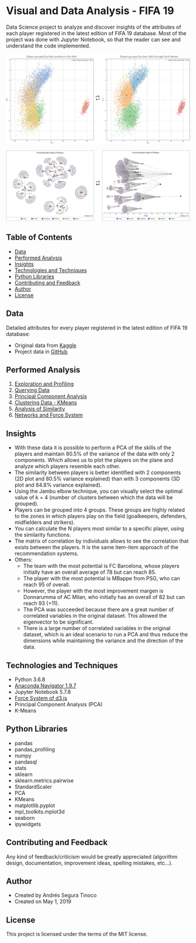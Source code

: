 # Visual and Data Analysis - FIFA 19
Data Science project to analyze and discover insights of the attributes of each player registered in the latest edition of FIFA 19 database. Most of the project was done with Jupyter Notebook, so that the reader can see and understand the code implemented.

![PCA Plot](https://raw.githubusercontent.com/ansegura7/DataScience_FIFA19Data/master/images/pca-results.jpg)

![PCA Network](https://raw.githubusercontent.com/ansegura7/DataScience_FIFA19Data/master/images/force-directed-graph.jpg)

## Table of Contents
* [Data](#Data)
* [Performed Analysis](#Performed-Analysis)
* [Insights](#Insights)
* [Technologies and Techniques](#Technologies-and-Techniques)
* [Python Libraries](#Python-Libraries)
* [Contributing and Feedback](#Contributing-and-Feedback)
* [Author](#Author)
* [License](#License)

## Data
Detailed attributes for every player registered in the latest edition of FIFA 19 database:
- Original data from <a href="https://www.kaggle.com/karangadiya/fifa19" target="_blank" >Kaggle</a>
- Project data in <a href="https://github.com/ansegura7/DataScience_FIFA19Data/tree/master/data" target="_blank" >GitHub</a>

## Performed Analysis
1. <a href="https://ansegura7.github.io/DataScience_FIFA19Data/pages/InitialExploration.html" >Exploration and Profiling</a>
2. <a href="https://ansegura7.github.io/DataScience_FIFA19Data/pages/QueryingData.html" >Querying Data</a>
3. <a href="https://ansegura7.github.io/DataScience_FIFA19Data/pages/PrincipalComponentAnalysis.html" >Principal Component Analysis</a>
4. <a href="https://ansegura7.github.io/DataScience_FIFA19Data/pages/ClusteringData.html" >Clustering Data - KMeans</a>
5. <a href="https://ansegura7.github.io/DataScience_FIFA19Data/pages/SimilarityFunctions.html" >Analysis of Similarity</a>
6. <a href="https://ansegura7.github.io/DataScience_FIFA19Data/pages/ForceSystem.html" >Networks and Force System</a>

## Insights
- With these data it is possible to perform a PCA of the skills of the players and maintain 80.5% of the variance of the data with only 2 components. Which allows us to plot the players on the plane and analyze which players resemble each other.
- The similarity between players is better identified with 2 components (2D plot and 80.5% variance explained) than with 3 components (3D plot and 84.8% variance explained).
- Using the Jambu elbow technique, you can visually select the optimal value of k = 4 (number of clusters between which the data will be grouped).
- Players can be grouped into 4 groups. These groups are highly related to the zones in which players play on the field (goalkeepers, defenders, midfielders and strikers).
- You can calculate the N players most similar to a specific player, using the similarity functions.
- The matrix of correlation by individuals allows to see the correlation that exists between the players. It is the same item-item approach of the recommendation systems.
- Others:
    - The team with the most potential is FC Barcelona, whose players initially have an overall average of 78 but can reach 85.
    - The player with the most potential is MBappe from PSG, who can reach 95 of overall.
    - However, the player with the most improvement margen is Donnarumma of AC Milan, who initially has an overall of 82 but can reach 93 (+11).
	- The PCA was succeeded because there are a great number of correlated variables in the original dataset. This allowed the eigenvector to be significant.
	- There is a large number of correlated variables in the original dataset, which is an ideal scenario to run a PCA and thus reduce the dimensions while maintaining the variance and the direction of the data.

## Technologies and Techniques
- Python 3.6.8
- <a href="https://www.anaconda.com/distribution/" target="_blank" >Anaconda Navigator 1.9.7</a>
- Jupyter Notebook 5.7.8
- <a href="https://github.com/d3/d3-force/" target="_blank" >Force System of d3.js </a>
- Principal Component Analysis (PCA)
- K-Means

## Python Libraries
- pandas
- pandas_profiling
- numpy
- pandasql
- stats
- sklearn
- sklearn.metrics.pairwise
- StandardScaler
- PCA
- KMeans
- matplotlib.pyplot
- mpl_toolkits.mplot3d
- seaborn
- ipywidgets

## Contributing and Feedback
Any kind of feedback/criticism would be greatly appreciated (algorithm design, documentation, improvement ideas, spelling mistakes, etc...).

## Author
- Created by Andrés Segura Tinoco
- Created on May 1, 2019

## License
This project is licensed under the terms of the MIT license.
